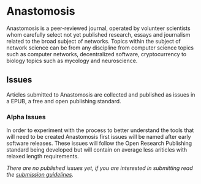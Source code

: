 # Anastomosis
Anastomosis is a peer-reviewed journal, operated by volunteer scientists whom carefully select not yet published research, essays and journalism related to the broad subject of networks. Topics within the subject of network science can be from any discipline from computer science topics such as computer networks, decentralized software, cryptocurrency to biology topics such as mycology and neuroscience.

## Issues
Articles submitted to Anastomosis are collected and published as issues in a EPUB, a free and open publishing standard.

### Alpha Issues
In order to experiment with the process to better understand the tools that will need to be created Anastomosis first issues will be named after early software releases. These issues will follow the Open Research Publishing standard being developed but will contain on average less ariticles with relaxed length requirements. 

*There are no published issues yet, if you are interested in submitting read the [submission guidelines](https://github.com/Anastomosis/Submissions).*
